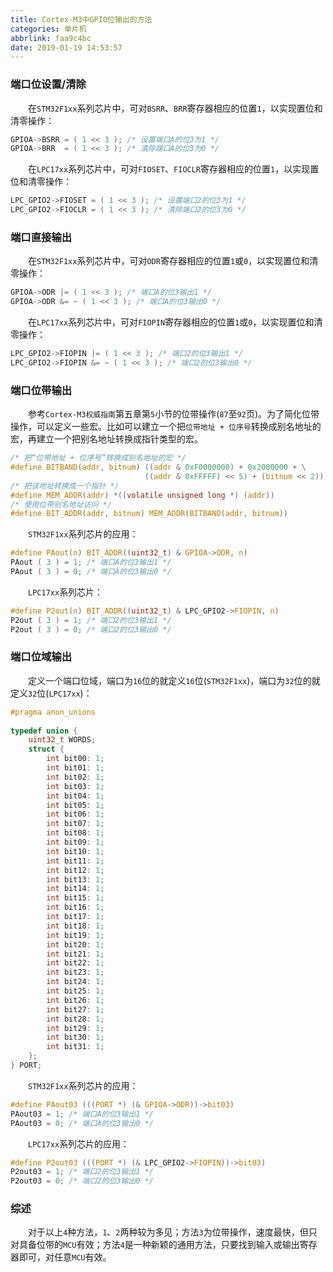 ```yaml
---
title: Cortex-M3中GPIO位输出的方法
categories: 单片机
abbrlink: faa9c4bc
date: 2019-01-19 14:53:57
---
```

### 端口位设置/清除

&emsp;&emsp;在`STM32F1xx`系列芯片中，可对`BSRR`、`BRR`寄存器相应的位置`1`，以实现置位和清零操作：

``` c
GPIOA->BSRR = ( 1 << 3 ); /* 设置端口A的位3为1 */
GPIOA->BRR  = ( 1 << 3 ); /* 清除端口A的位3为0 */
```

&emsp;&emsp;在`LPC17xx`系列芯片中，可对`FIOSET`、`FIOCLR`寄存器相应的位置`1`，以实现置位和清零操作：

``` c
LPC_GPIO2->FIOSET = ( 1 << 3 ); /* 设置端口2的位3为1 */
LPC_GPIO2->FIOCLR = ( 1 << 3 ); /* 清除端口2的位3为0 */
```

### 端口直接输出

&emsp;&emsp;在`STM32F1xx`系列芯片中，可对`ODR`寄存器相应的位置`1`或`0`，以实现置位和清零操作：

``` c
GPIOA->ODR |= ( 1 << 3 ); /* 端口A的位3输出1 */
GPIOA->ODR &= ~ ( 1 << 3 ); /* 端口A的位3输出0 */
```

&emsp;&emsp;在`LPC17xx`系列芯片中，可对`FIOPIN`寄存器相应的位置`1`或`0`，以实现置位和清零操作：

``` c
LPC_GPIO2->FIOPIN |= ( 1 << 3 ); /* 端口2的位3输出1 */
LPC_GPIO2->FIOPIN &= ~ ( 1 << 3 ); /* 端口2的位3输出0 */
```

### 端口位带输出

&emsp;&emsp;参考`Cortex-M3权威指南`第五章第`5`小节的位带操作(`87`至`92`页)。为了简化位带操作，可以定义一些宏。比如可以建立一个把`位带地址 + 位序号`转换成别名地址的宏，再建立一个把别名地址转换成指针类型的宏。

``` c
/* 把“位带地址 + 位序号”转换成别名地址的宏 */
#define BITBAND(addr, bitnum) ((addr & 0xF0000000) + 0x2000000 + \
                              ((addr & 0xFFFFF) << 5) + (bitnum << 2))
/* 把该地址转换成一个指针 */
#define MEM_ADDR(addr) *((volatile unsigned long *) (addr))
/* 使用位带别名地址访问 */
#define BIT_ADDR(addr, bitnum) MEM_ADDR(BITBAND(addr, bitnum))
```

&emsp;&emsp;`STM32F1xx`系列芯片的应用：

``` c
#define PAout(n) BIT_ADDR((uint32_t) & GPIOA->ODR, n)
PAout ( 3 ) = 1; /* 端口A的位3输出1 */
PAout ( 3 ) = 0; /* 端口A的位3输出0 */
```

&emsp;&emsp;`LPC17xx`系列芯片：

``` c
#define P2out(n) BIT_ADDR((uint32_t) & LPC_GPIO2->FIOPIN, n)
P2out ( 3 ) = 1; /* 端口2的位3输出1 */
P2out ( 3 ) = 0; /* 端口2的位3输出0 */
```

### 端口位域输出

&emsp;&emsp;定义一个端口位域，端口为`16`位的就定义`16`位(`STM32F1xx`)，端口为`32`位的就定义`32`位(`LPC17xx`)：

``` c
#pragma anon_unions
​
typedef union {
    uint32_t WORDS;
    struct {
        int bit00: 1;
        int bit01: 1;
        int bit02: 1;
        int bit03: 1;
        int bit04: 1;
        int bit05: 1;
        int bit06: 1;
        int bit07: 1;
        int bit08: 1;
        int bit09: 1;
        int bit10: 1;
        int bit11: 1;
        int bit12: 1;
        int bit13: 1;
        int bit14: 1;
        int bit15: 1;
        int bit16: 1;
        int bit17: 1;
        int bit18: 1;
        int bit19: 1;
        int bit20: 1;
        int bit21: 1;
        int bit22: 1;
        int bit23: 1;
        int bit24: 1;
        int bit25: 1;
        int bit26: 1;
        int bit27: 1;
        int bit28: 1;
        int bit29: 1;
        int bit30: 1;
        int bit31: 1;
    };
} PORT;
```

&emsp;&emsp;`STM32F1xx`系列芯片的应用：

``` c
#define PAout03 (((PORT *) (& GPIOA->ODR))->bit03)
PAout03 = 1; /* 端口A的位3输出1 */
PAout03 = 0; /* 端口A的位3输出0 */
```

&emsp;&emsp;`LPC17xx`系列芯片的应用：

``` c
#define P2out03 (((PORT *) (& LPC_GPIO2->FIOPIN))->bit03)
P2out03 = 1; /* 端口2的位3输出1 */
P2out03 = 0; /* 端口2的位3输出0 */
```

### 综述

&emsp;&emsp;对于以上`4`种方法，`1`、`2`两种较为多见；方法`3`为位带操作，速度最快，但只对具备位带的`MCU`有效；方法`4`是一种新颖的通用方法，只要找到输入或输出寄存器即可，对任意`MCU`有效。